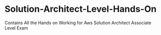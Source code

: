 # Solution-Architect-Level-Hands-On
Contains All the Hands on Working for Aws Solution Architect Associate Level Exam
